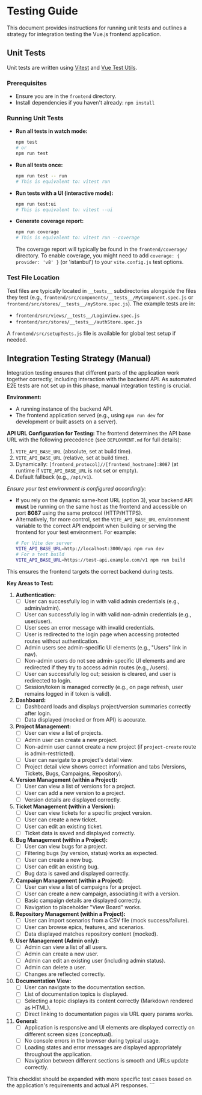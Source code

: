 # Testing Guide

This document provides instructions for running unit tests and outlines a strategy for integration testing the Vue.js frontend application.

## Unit Tests

Unit tests are written using [Vitest](https://vitest.dev/) and [Vue Test Utils](https://test-utils.vuejs.org/).

### Prerequisites
- Ensure you are in the `frontend` directory.
- Install dependencies if you haven't already: `npm install`

### Running Unit Tests
- **Run all tests in watch mode:**
  ```bash
  npm test
  # or
  npm run test
  ```
- **Run all tests once:**
  ```bash
  npm run test -- run
  # This is equivalent to: vitest run
  ```
- **Run tests with a UI (interactive mode):**
  ```bash
  npm run test:ui
  # This is equivalent to: vitest --ui
  ```
- **Generate coverage report:**
  ```bash
  npm run coverage
  # This is equivalent to: vitest run --coverage
  ```
  The coverage report will typically be found in the `frontend/coverage/` directory. To enable coverage, you might need to add `coverage: { provider: 'v8' }` (or 'istanbul') to your `vite.config.js` test options.

### Test File Location
Test files are typically located in `__tests__` subdirectories alongside the files they test (e.g., `frontend/src/components/__tests__/MyComponent.spec.js` or `frontend/src/stores/__tests__/myStore.spec.js`). The example tests are in:
- `frontend/src/views/__tests__/LoginView.spec.js`
- `frontend/src/stores/__tests__/authStore.spec.js`

A `frontend/src/setupTests.js` file is available for global test setup if needed.

## Integration Testing Strategy (Manual)

Integration testing ensures that different parts of the application work together correctly, including interaction with the backend API. As automated E2E tests are not set up in this phase, manual integration testing is crucial.

**Environment:**
- A running instance of the backend API.
- The frontend application served (e.g., using `npm run dev` for development or built assets on a server).

**API URL Configuration for Testing:**
The frontend determines the API base URL with the following precedence (see `DEPLOYMENT.md` for full details):
1. `VITE_API_BASE_URL` (absolute, set at build time).
2. `VITE_API_BASE_URL` (relative, set at build time).
3. Dynamically: `[frontend_protocol]//[frontend_hostname]:8087` (at runtime if `VITE_API_BASE_URL` is not set or empty).
4. Default fallback (e.g., `/api/v1`).

*Ensure your test environment is configured accordingly:*
- If you rely on the dynamic same-host URL (option 3), your backend API **must** be running on the same host as the frontend and accessible on port **8087** using the same protocol (HTTP/HTTPS).
- Alternatively, for more control, set the `VITE_API_BASE_URL` environment variable to the correct API endpoint when building or serving the frontend for your test environment. For example:
  ```bash
  # For Vite dev server
  VITE_API_BASE_URL=http://localhost:3000/api npm run dev
  # For a test build
  VITE_API_BASE_URL=https://test-api.example.com/v1 npm run build
  ```
This ensures the frontend targets the correct backend during tests.

**Key Areas to Test:**

1.  **Authentication:**
    *   [ ] User can successfully log in with valid admin credentials (e.g., admin/admin).
    *   [ ] User can successfully log in with valid non-admin credentials (e.g., user/user).
    *   [ ] User sees an error message with invalid credentials.
    *   [ ] User is redirected to the login page when accessing protected routes without authentication.
    *   [ ] Admin users see admin-specific UI elements (e.g., "Users" link in nav).
    *   [ ] Non-admin users do not see admin-specific UI elements and are redirected if they try to access admin routes (e.g., /users).
    *   [ ] User can successfully log out; session is cleared, and user is redirected to login.
    *   [ ] Session/token is managed correctly (e.g., on page refresh, user remains logged in if token is valid).

2.  **Dashboard:**
    *   [ ] Dashboard loads and displays project/version summaries correctly after login.
    *   [ ] Data displayed (mocked or from API) is accurate.

3.  **Project Management:**
    *   [ ] User can view a list of projects.
    *   [ ] Admin user can create a new project.
    *   [ ] Non-admin user cannot create a new project (if `project-create` route is admin-restricted).
    *   [ ] User can navigate to a project's detail view.
    *   [ ] Project detail view shows correct information and tabs (Versions, Tickets, Bugs, Campaigns, Repository).

4.  **Version Management (within a Project):**
    *   [ ] User can view a list of versions for a project.
    *   [ ] User can add a new version to a project.
    *   [ ] Version details are displayed correctly.

5.  **Ticket Management (within a Version):**
    *   [ ] User can view tickets for a specific project version.
    *   [ ] User can create a new ticket.
    *   [ ] User can edit an existing ticket.
    *   [ ] Ticket data is saved and displayed correctly.

6.  **Bug Management (within a Project):**
    *   [ ] User can view bugs for a project.
    *   [ ] Filtering bugs (by version, status) works as expected.
    *   [ ] User can create a new bug.
    *   [ ] User can edit an existing bug.
    *   [ ] Bug data is saved and displayed correctly.

7.  **Campaign Management (within a Project):**
    *   [ ] User can view a list of campaigns for a project.
    *   [ ] User can create a new campaign, associating it with a version.
    *   [ ] Basic campaign details are displayed correctly.
    *   [ ] Navigation to placeholder "View Board" works.

8.  **Repository Management (within a Project):**
    *   [ ] User can import scenarios from a CSV file (mock success/failure).
    *   [ ] User can browse epics, features, and scenarios.
    *   [ ] Data displayed matches repository content (mocked).

9.  **User Management (Admin only):**
    *   [ ] Admin can view a list of all users.
    *   [ ] Admin can create a new user.
    *   [ ] Admin can edit an existing user (including admin status).
    *   [ ] Admin can delete a user.
    *   [ ] Changes are reflected correctly.

10. **Documentation View:**
    *   [ ] User can navigate to the documentation section.
    *   [ ] List of documentation topics is displayed.
    *   [ ] Selecting a topic displays its content correctly (Markdown rendered as HTML).
    *   [ ] Direct linking to documentation pages via URL query params works.

11. **General:**
    *   [ ] Application is responsive and UI elements are displayed correctly on different screen sizes (conceptual).
    *   [ ] No console errors in the browser during typical usage.
    *   [ ] Loading states and error messages are displayed appropriately throughout the application.
    *   [ ] Navigation between different sections is smooth and URLs update correctly.

This checklist should be expanded with more specific test cases based on the application's requirements and actual API responses.
        ```
